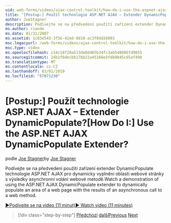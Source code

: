 ```yaml
---
uid: web-forms/videos/ajax-control-toolkit/how-do-i-use-the-aspnet-ajax-dynamicpopulate-extender
title: '[Postup:] Použít technologie ASP.NET AJAX – Extender DynamicPopulate? | Dokumenty Microsoft'
author: JoeStagner
description: Podívejte se na předvedení použití zařízení extender DynamicPopulate technologie ASP.NET AJAX pro dynamicky vyplnění oblasti webové stránky s výsledky asynchronní certifikační autority...
ms.author: riande
ms.date: 01/31/2007
ms.assetid: 1c83e543-3f56-42ed-9d10-ac3f8dd26093
msc.legacyurl: /web-forms/videos/ajax-control-toolkit/how-do-i-use-the-aspnet-ajax-dynamicpopulate-extender
msc.type: video
ms.openlocfilehash: c14c18f28a513de0dd85b34fc3ab548086fd9855
ms.sourcegitcommit: 24b1f6decbb17bb22a45166e5fdb0845c65af498
ms.translationtype: MT
ms.contentlocale: cs-CZ
ms.lasthandoff: 03/01/2019
ms.locfileid: "57071230"
---
```

<a name="how-do-i-use-the-aspnet-ajax-dynamicpopulate-extender"></a><span data-ttu-id="0ef8d-104">[Postup:] Použít technologie ASP.NET AJAX – Extender DynamicPopulate?</span><span class="sxs-lookup"><span data-stu-id="0ef8d-104">[How Do I:] Use the ASP.NET AJAX DynamicPopulate Extender?</span></span>
====================
<span data-ttu-id="0ef8d-105">podle [Joe Stagner](https://github.com/JoeStagner)</span><span class="sxs-lookup"><span data-stu-id="0ef8d-105">by [Joe Stagner](https://github.com/JoeStagner)</span></span>

<span data-ttu-id="0ef8d-106">Podívejte se na předvedení použití zařízení extender DynamicPopulate technologie ASP.NET AJAX pro dynamicky vyplnění oblasti webové stránky s výsledky asynchronní volání webové metodě.</span><span class="sxs-lookup"><span data-stu-id="0ef8d-106">Watch a demonstration of using the ASP.NET AJAX DynamicPopulate extender to dynamically populate an area of a web page with the results of an asynchronous call to a web method.</span></span>

[<span data-ttu-id="0ef8d-107">&#9654;Podívejte se na video (11 minut)</span><span class="sxs-lookup"><span data-stu-id="0ef8d-107">&#9654; Watch video (11 minutes)</span></span>](https://channel9.msdn.com/Blogs/ASP-NET-Site-Videos/how-do-i-use-the-aspnet-ajax-dynamicpopulate-extender)

> [!div class="step-by-step"]
> <span data-ttu-id="0ef8d-108">[Předchozí](how-do-i-use-the-aspnet-ajax-draggable-panel-extender.md)
> [další](how-do-i-use-the-aspnet-ajax-filteredtextbox-extender.md)</span><span class="sxs-lookup"><span data-stu-id="0ef8d-108">[Previous](how-do-i-use-the-aspnet-ajax-draggable-panel-extender.md)
[Next](how-do-i-use-the-aspnet-ajax-filteredtextbox-extender.md)</span></span>
